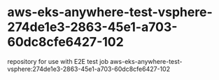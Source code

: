 # aws-eks-anywhere-test-vsphere-274de1e3-2863-45e1-a703-60dc8cfe6427-102
repository for use with E2E test job aws-eks-anywhere-test-vsphere:274de1e3-2863-45e1-a703-60dc8cfe6427-102
